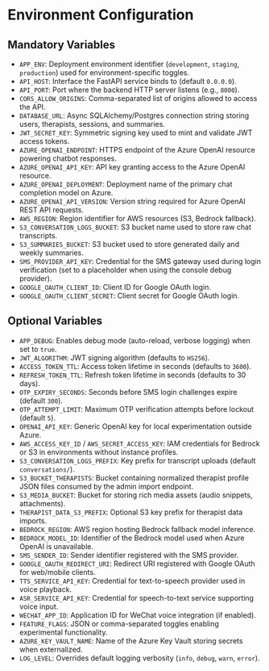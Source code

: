 # Environment Configuration

## Mandatory Variables
- `APP_ENV`: Deployment environment identifier (`development`, `staging`, `production`) used for environment-specific toggles.
- `API_HOST`: Interface the FastAPI service binds to (default `0.0.0.0`).
- `API_PORT`: Port where the backend HTTP server listens (e.g., `8000`).
- `CORS_ALLOW_ORIGINS`: Comma-separated list of origins allowed to access the API.
- `DATABASE_URL`: Async SQLAlchemy/Postgres connection string storing users, therapists, sessions, and summaries.
- `JWT_SECRET_KEY`: Symmetric signing key used to mint and validate JWT access tokens.
- `AZURE_OPENAI_ENDPOINT`: HTTPS endpoint of the Azure OpenAI resource powering chatbot responses.
- `AZURE_OPENAI_API_KEY`: API key granting access to the Azure OpenAI resource.
- `AZURE_OPENAI_DEPLOYMENT`: Deployment name of the primary chat completion model on Azure.
- `AZURE_OPENAI_API_VERSION`: Version string required for Azure OpenAI REST API requests.
- `AWS_REGION`: Region identifier for AWS resources (S3, Bedrock fallback).
- `S3_CONVERSATION_LOGS_BUCKET`: S3 bucket name used to store raw chat transcripts.
- `S3_SUMMARIES_BUCKET`: S3 bucket used to store generated daily and weekly summaries.
- `SMS_PROVIDER_API_KEY`: Credential for the SMS gateway used during login verification (set to a placeholder when using the console debug provider).
- `GOOGLE_OAUTH_CLIENT_ID`: Client ID for Google OAuth login.
- `GOOGLE_OAUTH_CLIENT_SECRET`: Client secret for Google OAuth login.

## Optional Variables
- `APP_DEBUG`: Enables debug mode (auto-reload, verbose logging) when set to `true`.
- `JWT_ALGORITHM`: JWT signing algorithm (defaults to `HS256`).
- `ACCESS_TOKEN_TTL`: Access token lifetime in seconds (defaults to `3600`).
- `REFRESH_TOKEN_TTL`: Refresh token lifetime in seconds (defaults to 30 days).
- `OTP_EXPIRY_SECONDS`: Seconds before SMS login challenges expire (default `300`).
- `OTP_ATTEMPT_LIMIT`: Maximum OTP verification attempts before lockout (default `5`).
- `OPENAI_API_KEY`: Generic OpenAI key for local experimentation outside Azure.
- `AWS_ACCESS_KEY_ID` / `AWS_SECRET_ACCESS_KEY`: IAM credentials for Bedrock or S3 in environments without instance profiles.
- `S3_CONVERSATION_LOGS_PREFIX`: Key prefix for transcript uploads (default `conversations/`).
- `S3_BUCKET_THERAPISTS`: Bucket containing normalized therapist profile JSON files consumed by the admin import endpoint.
- `S3_MEDIA_BUCKET`: Bucket for storing rich media assets (audio snippets, attachments).
- `THERAPIST_DATA_S3_PREFIX`: Optional S3 key prefix for therapist data imports.
- `BEDROCK_REGION`: AWS region hosting Bedrock fallback model inference.
- `BEDROCK_MODEL_ID`: Identifier of the Bedrock model used when Azure OpenAI is unavailable.
- `SMS_SENDER_ID`: Sender identifier registered with the SMS provider.
- `GOOGLE_OAUTH_REDIRECT_URI`: Redirect URI registered with Google OAuth for web/mobile clients.
- `TTS_SERVICE_API_KEY`: Credential for text-to-speech provider used in voice playback.
- `ASR_SERVICE_API_KEY`: Credential for speech-to-text service supporting voice input.
- `WECHAT_APP_ID`: Application ID for WeChat voice integration (if enabled).
- `FEATURE_FLAGS`: JSON or comma-separated toggles enabling experimental functionality.
- `AZURE_KEY_VAULT_NAME`: Name of the Azure Key Vault storing secrets when externalized.
- `LOG_LEVEL`: Overrides default logging verbosity (`info`, `debug`, `warn`, `error`).
